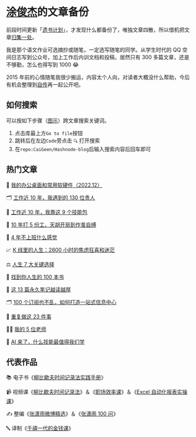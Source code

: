 # [涂俊杰](https://nextjs-notion-starter-kit-peach-seven.vercel.app/)的文章备份
前段时间更新「[遗书计划](https://blog.tujunjie.com/20230521150531)」，才发现什么都备份了，唯独文章四散，所以借机把文章[归集一处](https://github.com/CaiGeen/Hashnode-blog/blob/main/Archive%20of%20%E6%B6%82%E4%BF%8A%E6%9D%B0JunJie.csv)。

我是那个语文作业可选摘抄或随笔，一定选写随笔的同学。从学生时代的 QQ 空间日志写到公众号，加上工作后内训文档和投稿，居然只有 300 多篇文章，还是不够勤，怎么也得写到 1000 😂

2015 年前的心情随笔我很少搬运，内容太个人向，对读者大概没什么帮助，今后有机会整理到[自传](https://blog.tujunjie.com/20230521104818)再一起公开吧。

## 如何搜索
可以按如下步骤（[图示](https://cdn.hashnode.com/res/hashnode/image/upload/v1685373924344/cd2e5f47-7f12-4954-8867-dca1162a713f.png)）跨文章搜索关键词。

1. 点击库最上方`Go to file`按钮
2. 跳转后在左边`Code`旁点击 `🔍` 打开搜索
3. 在`repo:CaiGeen/Hashnode-blog`后输入搜索内容后回车即可

## 热门文章

🔌 [我的办公桌面和常用软硬件（2022.12）](https://blog.tujunjie.com/20230525172333)

🗂️ [工作近 10 年，我遇到的 130 位贵人](https://blog.tujunjie.com/20230711200815)

💼 [工作近 10 年，我靠这 9 个技能包](https://mp.weixin.qq.com/s/yU9T4mCxGhVqg8Fm1RmkGw)

🙂 [10 年打 5 份工，天胡开局到作茧自缚](https://mp.weixin.qq.com/s/zRKmIo9Xxi7mm668axMmWg)

🌴 [4 年不上班什么感觉](https://mp.weixin.qq.com/s/l3CCKHEhsu4NWPrc20-rxA)

📈 [K 线里的人生：2600 小时的焦虑狂喜和迷茫](https://mp.weixin.qq.com/s/t3SMla9eEJjB9j2tCJooTg?payreadticket=HCFmAhyUpb0OlPu5o21KMi2NY261ovNNiyqIALz5wmHCubC4VAvRsuxtqKEm-yvlGjvK9vg)

⚖️ [人生 7 大关键选择](https://mp.weixin.qq.com/s/tHdA_GvCRBYZRMaNFwHQTw)

📖 [找到你人生的 100 本书](https://mp.weixin.qq.com/s/4X303tGyoqA4UfuOce0Mrg)

📝 [这 13 篇永久笔记越读越厚](https://mp.weixin.qq.com/s/OdIPN1_f0oHB0OKms9jAjg)

🗂️ [100 个订阅也不乱，如何打造一站式信息中心](https://mp.weixin.qq.com/s/jPspafQQg41qPStK-Mmapw)

🔄 [重复做这 23 件事](https://mp.weixin.qq.com/s/e-FsRpt2HSGT0mL2bafgHQ)

👨‍🏫 [我的 5 位老师](https://mp.weixin.qq.com/s/TErL2ZUpy3GOtQX8APbAmg)

🤖 [AI 来了，什么技能最值得我们学](https://mp.weixin.qq.com/s/ifldCMLTSb1Ir-qcyoa5rw)

## 代表作品
📚 电子书《[柳比歇夫时间记录法实践手册](https://shijian.tujunjie.com/)》

📹 视频课《[柳比歇夫时间记录法](https://study.163.com/course/courseMain.htm?share=2&shareId=400000000640077&courseId=1209678842&_trace_c_p_k2_=f4e72b3d759c4c2badd77ce94f0bd081)》＆《[职场效率课](https://study.163.com/course/courseMain.htm?courseId=1209732851&share=2&shareId=400000000640077)》＆《[Excel 自动化报表实操课](https://www.aikewang.com/course/14)》

✍️ 整编《[张潇雨微博精选](https://rili.zxy.wiki/)》＆《[张潇雨 100 问](https://pan.baidu.com/s/1HboXmZ7N0rFr66Y45HrODw?pwd=a5ej)》

🔤 译制《[千禧一代的金钱课](https://www.bilibili.com/video/BV1mK4y1b761/)》
